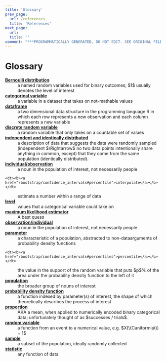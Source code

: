 ```yaml
---
title: 'Glossary'
prev_page:
  url: /references
  title: 'References'
next_page:
  url: 
  title: ''
comment: "***PROGRAMMATICALLY GENERATED, DO NOT EDIT. SEE ORIGINAL FILES IN /content***"
---
```

# Glossary

<dl>
  <dt><b><a href="/bernoulli/proportions#bernoulli-distribution">Bernoulli
  distribution</a></b></dt>
  <dd>a named random variables used for binary outcomes; $1$ usually
    denotes the level of interest</dd>

  <dt><b><a href="/bernoulli/proportions#example">categorical
  variable</a></b></dt>
  <dd>a variable in a dataset that takes on not-mathable values</dd>

  <dt><b><a href="/bernoulli/proportions#data">dataframe</a></b></dt>
  <dd>a two dimensional data structure in the programming language R
      in which each row represents a new observation and each column
      represents a new variable</dd>

  <dt><b><a href="/bernoulli/proportions#bernoulli-distribution">discrete random variable</a></b></dt>
  <dd>a random variable that only takes on a countable set of
  values</dd>

  <dt><b><a href="/bernoulli/proportions#likelihood">independent
  and identically distributed</a></b></dt>
  <dd>a description of data that suggests the data were randomly
      sampled (independent $\Rightarrow$ no two data points
      intentionally share anything in common, except) that they come
    from the same population (identically distributed).</dd>

  <dt><b><a href="/bernoulli/proportions#goal-of-statistics">individual/observation</a></b></dt>
  <dd>a noun in the population of interest, not necessarily
    people</dd>
    
    <dt><b><a href="/bootstrap/confidence_intervals#percentile">interpolate</a></b></dt>
  <dd>estimate a number within a range of data</dd>

  <dt><b><a href="/bernoulli/proportions#bernoulli-distribution">level</a></b></dt>
  <dd>values that a categorical variable could take on</dd>

  <dt><b><a href="/bernoulli/proportions#maximum-likelihood-estimators">maximum
  likelihood estimator</a></b></dt>
  <dd>A best quess</dd>

  <dt><b><a href="/bernoulli/proportions#goal-of-statistics">observation/individual</a></b></dt>
  <dd>a noun in the population of interest, not necessarily
  people</dd>

  <dt><b><a href="/bernoulli/proportions#goal-of-statistics">parameter</a></b></dt>
  <dd>a characteristic of a population, abstracted to
    non-dataarguments of probability density functions</dd>
    
    <dt><b><a href="/bootstrap/confidence_intervals#percentiles">percentile</a></b></dt>
  <dd>the value in the support of the random variable that puts $p$% of the area under the probability density function to the left of it</dd>

  <dt><b><a href="/bernoulli/proportions#goal-of-statistics">population</a></b></dt>
  <dd>the broader group of nouns of interest</dd>

  <dt><b><a href="/bernoulli/proportions#bernoulli-distribution">probability density function</a></b></dt>
  <dd>a function indexed by parameter(s) of interest, the shape of
      which theoretically describes the process of interest</dd>

  <dt><b><a href="/bernoulli/proportions#example">proportion</a></b></dt>
  <dd>AKA a mean, when applied to numerically encoded binary
      categorical data; unfortunately thought of as $successes /
    trials$.</dd>

  <dt><b><a href="/distributions/distributions#random-variables">random variable</a></b></dt>
  <dd>a function from an event to a numerical value,
    e.g. $X(\{Caniformia\}) = 1$</dd>

  <dt><b><a href="/bernoulli/proportions#goal-of-statistics">sample</a></b></dt>
  <dd>a subset of the population, ideally randomly collected</dd>

  <dt><b><a href="/bernoulli/proportions#example">statistic</a></b></dt>
  <dd>any function of data</dd>
</dl>
